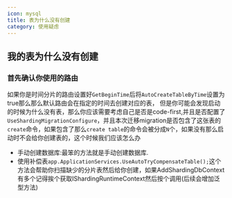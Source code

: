 ```yaml
---
icon: mysql
title: 表为什么没有创建
category: 使用疑虑
---
```


## 我的表为什么没有创建

### 首先确认你使用的路由
如果你是时间分片的路由设置好`GetBeginTime`后将`AutoCreateTableByTime`设置为true那么那么默认路由会在指定的时间去创建对应的表，
但是你可能会发现启动的时候为什么没有表，那么你应该需要考虑自己是否是code-first,并且是否配置了`UseShardingMigrationConfigure`，并且本次迁移migration是否包含了这张表的`create`命令，如果包含了那么`create table`的命令会被分成`N`个，如果没有那么启动时不会给你创建表的，这个时候我们应该怎么办

- 手动创建数据库:最笨的方法就是手动创建数据库.
- 使用补偿表`app.ApplicationServices.UseAutoTryCompensateTable();`这个方法会帮助你扫描缺少的分片表然后给你创建，如果AddShardingDbContext有多个记得挨个获取IShardingRuntimeContext然后按个调用(后续会增加泛型方法)


